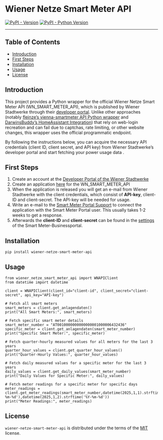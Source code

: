 # Wiener Netze Smart Meter API

[![PyPI - Version](https://img.shields.io/pypi/v/wiener-netze-smart-meter-api.svg)](https://pypi.org/project/wiener-netze-smart-meter-api)
[![PyPI - Python Version](https://img.shields.io/pypi/pyversions/wiener-netze-smart-meter-api.svg)](https://pypi.org/project/wiener-netze-smart-meter-api)

-----

## Table of Contents

- [Introduction](#introduction)
- [First Steps](#firststeps)
- [Installation](#installation)
- [Usage](#usage)
- [License](#license)

## Introduction
This project provides a Python wrapper for the official Wiener Netze Smart Meter API (WN_SMART_METER_API), which is published by Wiener Stadtwerke through their [developer portal](https://api-portal.wienerstadtwerke.at/). Unlike other approaches (notably [fleinze’s vienna-smartmeter API Python wrapper](https://github.com/fleinze/vienna-smartmeter) and [DarwinsBuddy’s HomeAssistant Integration](https://github.com/DarwinsBuddy/WienerNetzeSmartmeter)) that rely on web-login recreation and can fail due to captchas, rate limiting, or other website changes, this wrapper uses the official programmatic endpoint.

By following the instructions below, you can acquire the necessary API credentials (client ID, client secret, and API key) from Wiener Stadtwerke’s developer portal and start fetching your power usage data .

## First Steps

1. Create an account at the [Developer Portal of the Wiener Stadtwerke](https://api-portal.wienerstadtwerke.at/)
2. Create an application [here](https://api-portal.wienerstadtwerke.at/portal/applications/create) for the WN_SMART_METER_API
3. When the application is released you will get an e-mail from Wiener Stadtwerke with the client credentials, which consist of **API-key**, client-ID and client-secret. The API-key will be needed for usage.
4. Write an e-mail to the [Smart Meter Portal Support](mailto:support.sm-portal@wienit.at?subject=Anfrage%20zur%20%C3%9Cberpr%C3%BCfung%20und%20Fertigstellung%20der%20Anmeldung%20zur%20Smart%20Meter-Public%20API&body=Ich%20bitte%20um%20%C3%9Cberpr%C3%BCfung%20und%20Fertigstellung%20der%20Anmeldung%20zur%20Smart%20Meter-Public%20API%0A%0AApplikationsname%20%28aus%20dem%20WSTW%20Developer-Portal%29%3A%20%5BName%20of%20application%20created%20at%20the%20Developer%20Portal%20of%20the%20Wiener%20Stadtwerke%5D%0A%0ASmart%20Meter-Portal%20E-Mail-Adresse%3A%20%5BE-mail%20address%20of%20Smart%20Meter%20Portal%20user%5D) to connect the application with the Smart Meter Portal user. This usually takes 1-2 weeks to get a response.
5. Afterwards the **client-ID** and **client-secret** can be found in the [settings](https://smartmeter-business.wienernetze.at/einstellungen) of the Smart Meter-Businessportal. 


## Installation

```console
pip install wiener-netze-smart-meter-api
```

## Usage
```console
from wiener_netze_smart_meter_api import WNAPIClient
from datetime import datetime

client = WNAPIClient(client_id="client-id", client_secret="client-secret", api_key="API-key")

# Fetch all smart meters
smart_meters = client.get_anlagendaten()
print("All Smart Meters:", smart_meters)

# Fetch specific smart meter details
smart_meter_number = "AT0010000000000000001000006432436"
specific_meter = client.get_anlagendaten(smart_meter_number)
print("Specific Smart Meter:", specific_meter)

# Fetch quarter-hourly measured values for all meters for the last 3 years
quarter_hour_values = client.get_quarter_hour_values()
print("Quarter-Hourly Values:", quarter_hour_values)

# Fetch daily measured values for a specific meter for the last 3 years
daily_values = client.get_daily_values(smart_meter_number)
print("Daily Values for Specific Meter:", daily_values)

# Fetch meter readings for a specific meter for specific days
meter_readings = client.get_meter_readings(smart_meter_number,datetime(2025,1,1).strftime('%Y-%m-%d'),datetime(2025,1,2).strftime('%Y-%m-%d'))
print("Meter Readings:", meter_readings)

```

## License

`wiener-netze-smart-meter-api` is distributed under the terms of the [MIT](https://spdx.org/licenses/MIT.html) license.
